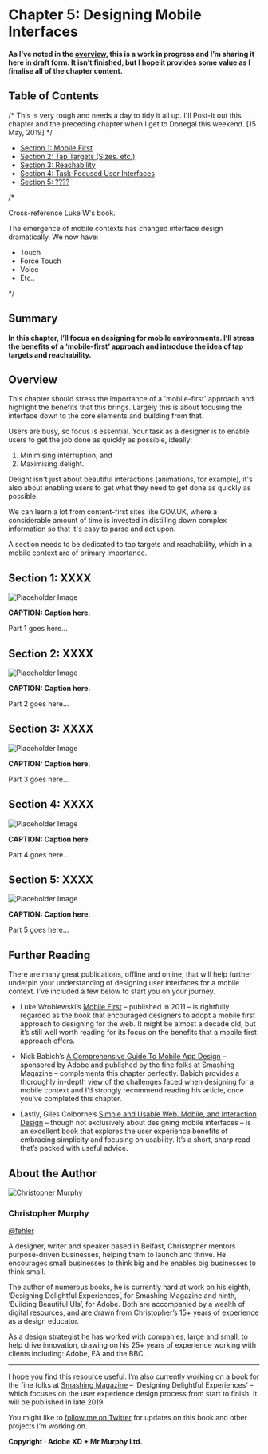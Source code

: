 Chapter 5: Designing Mobile Interfaces
======================================

<!-- 632 Words -->

**As I’ve noted in the [overview](https://github.com/fehler/building-beautiful-uis/blob/master/00-Overview.md), this is a work in progress and I’m sharing it here in draft form. It isn’t finished, but I hope it provides some value as I finalise all of the chapter content.**



Table of Contents
-----------------

/* This is very rough and needs a day to tidy it all up. I'll Post-It out this chapter and the preceding chapter when I get to Donegal this weekend. [15 May, 2019] */

+ [Section 1: Mobile First](#)
+ [Section 2: Tap Targets (Sizes, etc.)](#)
+ [Section 3: Reachability](#)
+ [Section 4: Task-Focused User Interfaces](#)
+ [Section 5: ????](#)

/*

Cross-reference Luke W's book.

The emergence of mobile contexts has changed interface design dramatically. We now have:

+ Touch
+ Force Touch
+ Voice
+ Etc..

*/



Summary
-------

**In this chapter, I’ll focus on designing for mobile environments. I’ll stress the benefits of a ‘mobile-first’ approach and introduce the idea of tap targets and reachability.**



Overview
--------

This chapter should stress the importance of a 'mobile-first' approach and highlight the benefits that this brings. Largely this is about focusing the interface down to the core elements and building from that.

Users are busy, so focus is essential. Your task as a designer is to enable users to get the job done as quickly as possible, ideally:

1. Minimising interruption; and
2. Maximising delight.

Delight isn't just about beautiful interactions (animations, for example), it's also about enabling users to get what they need to get done as quickly as possible.

We can learn a lot from content-first sites like GOV.UK, where a considerable amount of time is invested in distilling down complex information so that it's easy to parse and act upon.

A section needs to be dedicated to tap targets and reachability, which in a mobile context are of primary importance.



Section 1: XXXX
--------------------------

![Placeholder Image](images/section-opening-placeholder-image.png)

**CAPTION: Caption here.**


Part 1 goes here…



Section 2: XXXX
--------------------------

![Placeholder Image](images/section-opening-placeholder-image.png)

**CAPTION: Caption here.**


Part 2 goes here…



Section 3: XXXX
--------------------------

![Placeholder Image](images/section-opening-placeholder-image.png)

**CAPTION: Caption here.**


Part 3 goes here…



Section 4: XXXX
--------------------------

![Placeholder Image](images/section-opening-placeholder-image.png)

**CAPTION: Caption here.**


Part 4 goes here…



Section 5: XXXX
--------------------------

![Placeholder Image](images/section-opening-placeholder-image.png)

**CAPTION: Caption here.**


Part 5 goes here…



Further Reading
---------------

There are many great publications, offline and online, that will help further underpin your understanding of designing user interfaces for a mobile context. I’ve included a few below to start you on your journey.

+ Luke Wroblewski’s [Mobile First](https://amzn.to/2IK0PcF) – published in 2011 – is rightfully regarded as the book that encouraged designers to adopt a mobile first approach to designing for the web. It might be almost a decade old, but it’s still well worth reading for its focus on the benefits that a mobile first approach offers.

+ Nick Babich’s [A Comprehensive Guide To Mobile App Design](https://www.smashingmagazine.com/2018/02/comprehensive-guide-to-mobile-app-design/) – sponsored by Adobe and published by the fine folks at Smashing Magazine – complements this chapter perfectly. Babich provides a thoroughly in-depth view of the challenges faced when designing for a mobile context and I’d strongly recommend reading his article, once you’ve completed this chapter.

+ Lastly, Giles Colborne’s [Simple and Usable Web, Mobile, and Interaction Design](https://amzn.to/2XPSn1P) – though not exclusively about designing mobile interfaces – is an excellent book that explores the user experience benefits of embracing simplicity and focusing on usability. It’s a short, sharp read that’s packed with useful advice.



About the Author
----------------

![Christopher Murphy](images/overview/mr-murphy.png)

### Christopher Murphy

[@fehler](https://www.twitter.com/fehler)

A designer, writer and speaker based in Belfast, Christopher mentors purpose-driven businesses, helping them to launch and thrive. He encourages small businesses to think big and he enables big businesses to think small.

The author of numerous books, he is currently hard at work on his eighth, ‘Designing Delightful Experiences’, for Smashing Magazine and ninth, ‘Building Beautiful UIs’, for Adobe. Both are accompanied by a wealth of digital resources, and are drawn from Christopher’s 15+ years of experience as a design educator.

As a design strategist he has worked with companies, large and small, to help drive innovation, drawing on his 25+ years of experience working with clients including: Adobe, EA and the BBC.



---



I hope you find this resource useful. I’m also currently working on a book for the fine folks at [Smashing Magazine](https://www.smashingmagazine.com) – ‘Designing Delightful Experiences’ – which focuses on the user experience design process from start to finish. It will be published in late 2019.

You might like to [follow me on Twitter](https://www.twitter.com/fehler) for updates on this book and other projects I’m working on.

**Copyright · Adobe XD + Mr Murphy Ltd.**